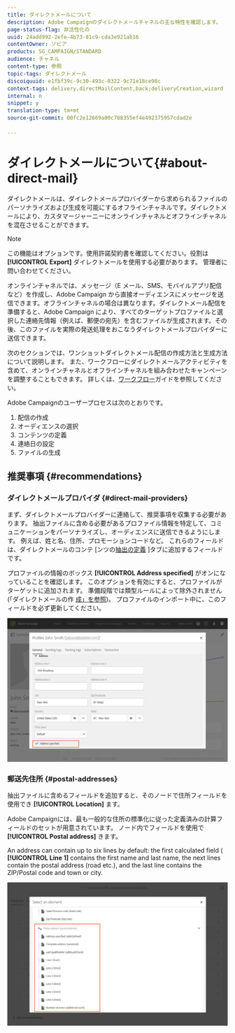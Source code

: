 ```yaml
---
title: ダイレクトメールについて
description: Adobe Campaignのダイレクトメールチャネルの主な特性を確認します。
page-status-flag: 非活性化の
uuid: 24add992-2efe-4b73-81c9-cda3e921ab16
contentOwner: ソビア
products: SG_CAMPAIGN/STANDARD
audience: チャネル
content-type: 参照
topic-tags: ダイレクトメール
discoiquuid: e1fbf39c-9c30-493c-8322-9c71e18ce98c
context-tags: delivery,directMailContent,back;deliveryCreation,wizard
internal: n
snippet: y
translation-type: tm+mt
source-git-commit: 00fc2e12669a00c788355ef4e492375957cdad2e

---
```



# ダイレクトメールについて{#about-direct-mail}

ダイレクトメールは、ダイレクトメールプロバイダーから求められるファイルのパーソナライズおよび生成を可能にするオフラインチャネルです。ダイレクトメールにより、カスタマージャーニーにオンラインチャネルとオフラインチャネルを混在させることができます。

>[!NOTE]
>
>この機能はオプションです。使用許諾契約書を確認してください。役割は **[!UICONTROL Export]** ダイレクトメールを使用する必要があります。 管理者に問い合わせてください。

オンラインチャネルでは、メッセージ（E メール、SMS、モバイルアプリ配信など）を作成し、Adobe Campaign から直接オーディエンスにメッセージを送信できます。オフラインチャネルの場合は異なります。ダイレクトメール配信を準備すると、Adobe Campaign により、すべてのターゲットプロファイルと選択した連絡先情報（例えば、郵便の宛先）を含むファイルが生成されます。その後、このファイルを実際の発送処理をおこなうダイレクトメールプロバイダーに送信できます。

次のセクションでは、ワンショットダイレクトメール配信の作成方法と生成方法について説明します。 また、ワークフローにダイレクトメールアクティビティを含めて、オンラインチャネルとオフラインチャネルを組み合わせたキャンペーンを調整することもできます。 詳しくは、[ワークフロー](../../automating/using/workflow-data-and-processes.md)ガイドを参照してください。

Adobe Campaignのユーザープロセスは次のとおりです。

1. 配信の作成
1. オーディエンスの選択
1. コンテンツの定義
1. 連絡日の設定
1. ファイルの生成

## 推奨事項 {#recommendations}

### ダイレクトメールプロバイダ {#direct-mail-providers}

まず、ダイレクトメールプロバイダーに連絡して、推奨事項を収集する必要があります。 抽出ファイルに含める必要があるプロファイル情報を特定して、コミュニケーションをパーソナライズし、オーディエンスに送信できるようにします。 例えば、姓と名、住所、プロモーションコードなど。 これらのフィールドは、ダイレクトメールのコンテ [ンツの[抽出の定義](../../channels/using/defining-the-direct-mail-content.md#defining-the-extraction) ]タブに追加するフィールドです。

プロファイルの情報のボックス **[!UICONTROL Address specified]** がオンになっていることを確認します。 このオプションを有効にすると、プロファイルがターゲットに追加されます。 準備段階では類型ルールによって除外されません(「ダイレクトメールの作 [成」を参照](../../channels/using/creating-the-direct-mail.md))。 プロファイルのインポート中に、このフィールドを必ず更新してください。

![](assets/direct_mail_22.png)

### 郵送先住所 {#postal-addresses}

抽出ファイルに含めるフィールドを追加すると、そのノードで住所フィールドを使用でき **[!UICONTROL Location]** ます。

Adobe Campaignには、最も一般的な住所の標準化に従った定義済みの計算フィールドのセットが用意されています。 ノード内でフィールドを使用で **[!UICONTROL Postal address]** きます。

An address can contain up to six lines by default: the first calculated field ( **[!UICONTROL Line 1]** contains the first name and last name, the next lines contain the postal address (road etc.), and the last line contains the ZIP/Postal code and town or city.

![](assets/direct_mail_23.png)

